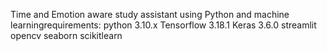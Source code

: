 Time and Emotion aware study assistant using Python and machine learningrequirements:
python
3.10.x
Tensorflow
3.18.1
Keras
3.6.0
streamlit
opencv
seaborn
scikitlearn
